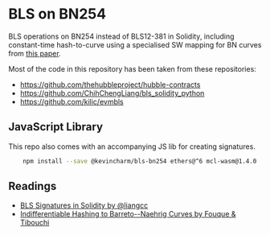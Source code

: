 # BLS on BN254

BLS operations on BN254 instead of BLS12-381 in Solidity, including constant-time hash-to-curve using a specialised SW mapping for BN curves from [this paper](https://doi.org/10.1007/978-3-642-33481-8_1).

Most of the code in this repository has been taken from these repositories:

-   https://github.com/thehubbleproject/hubble-contracts
-   https://github.com/ChihChengLiang/bls_solidity_python
-   https://github.com/kilic/evmbls

## JavaScript Library

This repo also comes with an accompanying JS lib for creating signatures.

```sh
    npm install --save @kevincharm/bls-bn254 ethers@^6 mcl-wasm@1.4.0
```

## Readings

-   [BLS Signatures in Solidity by @liangcc](https://hackmd.io/@liangcc/bls-solidity)
-   [Indifferentiable Hashing to Barreto--Naehrig Curves by Fouque & Tibouchi](https://doi.org/10.1007/978-3-642-33481-8_1)
